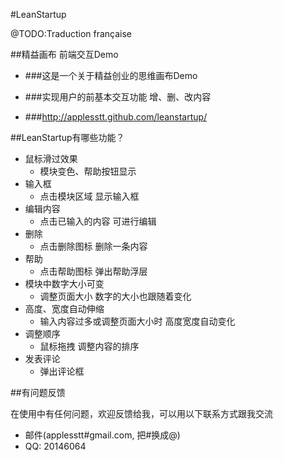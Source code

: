 #LeanStartup

@TODO:Traduction française

##精益画布 前端交互Demo

* ###这是一个关于精益创业的思维画布Demo

* ###实现用户的前基本交互功能 增、删、改内容

* ###http://applesstt.github.com/leanstartup/

##LeanStartup有哪些功能？

* 鼠标滑过效果
    * 模块变色、帮助按钮显示
* 输入框
    * 点击模块区域 显示输入框
* 编辑内容
    * 点击已输入的内容 可进行编辑
* 删除
    * 点击删除图标 删除一条内容
* 帮助
    * 点击帮助图标 弹出帮助浮层
* 模块中数字大小可变
    * 调整页面大小 数字的大小也跟随着变化
* 高度、宽度自动伸缩
    * 输入内容过多或调整页面大小时 高度宽度自动变化
* 调整顺序
    * 鼠标拖拽 调整内容的排序
* 发表评论
    * 弹出评论框

##有问题反馈

在使用中有任何问题，欢迎反馈给我，可以用以下联系方式跟我交流

* 邮件(applesstt#gmail.com, 把#换成@)
* QQ: 20146064
